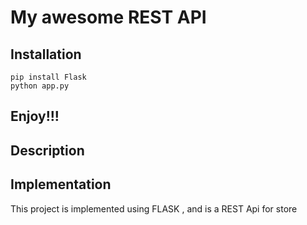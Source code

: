 # My awesome REST API

## Installation

```
pip install Flask
python app.py

```
## Enjoy!!!

## Description

## Implementation

This project is implemented using FLASK , and is a REST Api for store

